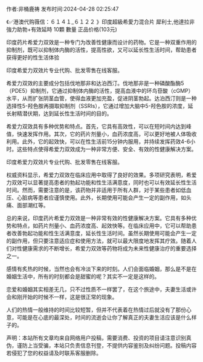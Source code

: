 <p>作者:非桶鹿祷 发布时间:2024-04-28 02:25:47</p>
<p>《✅港澳代购薇信：６１４１_６１２２ 》印度超級希愛力混合片 犀利士,他達拉非 強力助勃+有效延時 10顆 數量 正品价格(103元) </p>
									<p></p><p>印度药片希爱力双效是一种专门为改善性健康而设计的药物。它是一种双重作用的抑制剂，既可以抑制体内酶的活性，提高性欲，又可以延长性生活时间，帮助患者获得更好的性生活体验</p><p></p><p>印度希爱力双效片专业代购、批发零售在线客服。</p><p></p><p>希爱力双效的主要成分包括伐地那非和达泊西汀。伐地那非是一种磷酸酯酶5（PDE5）抑制剂，它通过抑制体内酶的活性，提高血液中的环鸟苷酸（cGMP）水平，从而扩张阴茎血管，使得血液更加充盈，促进阴茎勃起。达泊西汀则是一种选择性5-羟色胺再摄取抑制剂（SSRIs），它通过增加大脑中5-羟色胺的浓度，延长射精潜伏期，达到延长性生活时间的目的。</p><p></p><p>希爱力双效具有多种优势和特点。首先，它具有高效性，可以在短时间内达到峰值，快速发挥作用。其次，它的药片剂量小，血药浓度高，可以更好地被人体吸收利用。此外，它的起效快，可以在性生活前15分钟内服用，并持续发挥药效4-6小时。这些特点使得希爱力双效成为一种非常方便、安全、有效的性健康解决方案。</p><p></p><p>印度希爱力双效片专业代购、批发零售在线客服。</p><p></p><p>权威资料显示，希爱力双效在临床应用中取得了良好的效果。多项研究表明，希爱力双效可以显著提高患者的勃起功能和性生活满意度，同时也可以有效延长性生活时间。然而，需要注意的是，该药物并非适用于所有人群，对于某些患者如低血压、心脏病等患者应谨慎使用。此外，长期使用可能会产生一定的副作用，如头痛、面部潮红等。</p><p></p><p>总的来说，印度药片希爱力双效是一种非常有效的性健康解决方案。它具有多种优势和特点，如药片剂量小、血药浓度高、起效快等。在临床应用中，它可以帮助患者改善勃起功能和性生活满意度，延长性生活时间。虽然长期使用可能会产生一定的副作用，但只要注意适应症和使用方法，就可以最大限度地发挥其疗效。随着人们对性健康需求的不断增长，希爱力双效等药物将成为未来性健康治疗的重要选择之一。</p><p></p><p>感情有炙热的时候，当然也会有冷淡下来的时刻。人们会面临婚姻，那么是不是在婚姻生活中，所有的时刻都会是甜蜜的呢？其实不一定是这样的。</p><p>恋爱和婚姻其实相差无几，只不过性质不一样罢了，在这个旅途中，夫妻生活或许会和刚开始的时候不一样，这是很正常的现象。</p><p>人们的热情一般维持的时间比较短暂，但并不代表着在热情过后就没有了那份心意，可能是在心底的最深处，时间的流逝会让你了解真正的夫妻生活应该是什么样子的。</p>				声明：本站所有文章均来自网络用户投稿，需要消费、投资的项目请注意识别真伪，谨防上当受骗，本站只负责信息刊登，不提供内容鉴别及纠纷问题。投稿内容若侵犯了您的权益请及时联系客服删除。				
